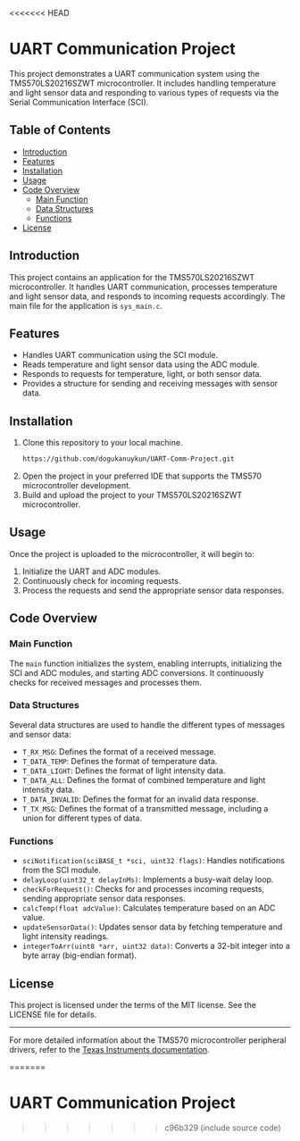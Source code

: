<<<<<<< HEAD

# UART Communication Project

This project demonstrates a UART communication system using the TMS570LS20216SZWT microcontroller. It includes handling temperature and light sensor data and responding to various types of requests via the Serial Communication Interface (SCI).

## Table of Contents

- [Introduction](#introduction)
- [Features](#features)
- [Installation](#installation)
- [Usage](#usage)
- [Code Overview](#code-overview)
  - [Main Function](#main-function)
  - [Data Structures](#data-structures)
  - [Functions](#functions)
- [License](#license)

## Introduction

This project contains an application for the TMS570LS20216SZWT microcontroller. It handles UART communication, processes temperature and light sensor data, and responds to incoming requests accordingly. The main file for the application is `sys_main.c`.

## Features

- Handles UART communication using the SCI module.
- Reads temperature and light sensor data using the ADC module.
- Responds to requests for temperature, light, or both sensor data.
- Provides a structure for sending and receiving messages with sensor data.

## Installation

1. Clone this repository to your local machine.
    ```sh
    https://github.com/dogukanuykun/UART-Comm-Project.git
    ```
2. Open the project in your preferred IDE that supports the TMS570 microcontroller development.
3. Build and upload the project to your TMS570LS20216SZWT microcontroller.

## Usage

Once the project is uploaded to the microcontroller, it will begin to:

1. Initialize the UART and ADC modules.
2. Continuously check for incoming requests.
3. Process the requests and send the appropriate sensor data responses.

## Code Overview

### Main Function

The `main` function initializes the system, enabling interrupts, initializing the SCI and ADC modules, and starting ADC conversions. It continuously checks for received messages and processes them.

### Data Structures

Several data structures are used to handle the different types of messages and sensor data:

- `T_RX_MSG`: Defines the format of a received message.
- `T_DATA_TEMP`: Defines the format of temperature data.
- `T_DATA_LIGHT`: Defines the format of light intensity data.
- `T_DATA_ALL`: Defines the format of combined temperature and light intensity data.
- `T_DATA_INVALID`: Defines the format for an invalid data response.
- `T_TX_MSG`: Defines the format of a transmitted message, including a union for different types of data.

### Functions

- `sciNotification(sciBASE_t *sci, uint32 flags)`: Handles notifications from the SCI module.
- `delayLoop(uint32_t delayInMs)`: Implements a busy-wait delay loop.
- `checkForRequest()`: Checks for and processes incoming requests, sending appropriate sensor data responses.
- `calcTemp(float adcValue)`: Calculates temperature based on an ADC value.
- `updateSensorData()`: Updates sensor data by fetching temperature and light intensity readings.
- `integerToArr(uint8 *arr, uint32 data)`: Converts a 32-bit integer into a byte array (big-endian format).

## License

This project is licensed under the terms of the MIT license. See the LICENSE file for details.

---

For more detailed information about the TMS570 microcontroller peripheral drivers, refer to the [Texas Instruments documentation](https://www.ti.com).

=======
# UART Communication Project
 
>>>>>>> c96b329 (include source code)
